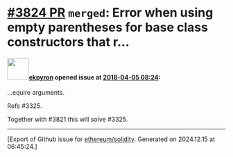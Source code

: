 # [\#3824 PR](https://github.com/ethereum/solidity/pull/3824) `merged`: Error when using empty parentheses for base class constructors that r…

#### <img src="https://avatars.githubusercontent.com/u/1347491?v=4" width="50">[ekpyron](https://github.com/ekpyron) opened issue at [2018-04-05 08:24](https://github.com/ethereum/solidity/pull/3824):

…equire arguments.

Refs #3325.

Together with #3821 this will solve #3325.




-------------------------------------------------------------------------------



[Export of Github issue for [ethereum/solidity](https://github.com/ethereum/solidity). Generated on 2024.12.15 at 06:45:24.]
